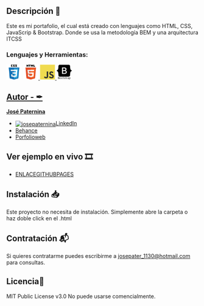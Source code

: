 ﻿
## Descripción 📜
Este es mi portafolio, el cual está creado con lenguajes como HTML, CSS, JavaScrip & Bootstrap. Donde se usa la metodología BEM y una arquitectura ITCSS
<h3 align="left">Lenguajes y Herramientas:</h3>
<p align="left">  <img src="https://raw.githubusercontent.com/devicons/devicon/master/icons/css3/css3-original-wordmark.svg" alt="css3" width="40" height="40"/> </a> <a href="https://www.w3.org/html/" target="_blank" rel="noreferrer"> <img src="https://raw.githubusercontent.com/devicons/devicon/master/icons/html5/html5-original-wordmark.svg" alt="html5" width="40" height="40"/> </a> <a href="https://developer.mozilla.org/en-US/docs/Web/JavaScript" target="_blank" rel="noreferrer"> <img src="https://raw.githubusercontent.com/devicons/devicon/master/icons/javascript/javascript-original.svg" alt="javascript" width="40" height="40"/> </a>
<a href="https://getbootstrap.com" target="_blank" rel="noreferrer"> <img src="https://raw.githubusercontent.com/devicons/devicon/master/icons/bootstrap/bootstrap-plain-wordmark.svg" alt="bootstrap" width="40" height="40"/> </a> <a href="https://www.w3schools.com/css/" target="_blank" rel="noreferrer">
</p>


## Autor - ✒
**José Paternina**
* <a href="https://linkedin.com/in/josepaternina" target="blank"><img align="center" src="https://raw.githubusercontent.com/rahuldkjain/github-profile-readme-generator/master/src/images/icons/Social/linked-in-alt.svg" alt="josepaternina" height="30" width="40" /></a>[LinkedIn](https://www.linkedin.com/in/josepaternina/)
* [Behance](https://www.behance.net/midominio)
* [Porfolioweb](https://josepaternina.pro/)

## Ver ejemplo en vivo 🎞️
- [ENLACEGITHUBPAGES](ENLACEGITHUBPAGES)

## Instalación 📥
Este proyecto no necesita de instalación. Simplemente abre la carpeta o haz doble click en el .html

## Contratación 📬
Si quieres contratarme puedes escribirme a josepater_1130@hotmail.com para consultas.

## Licencia📝
MIT Public License v3.0
No puede usarse comencialmente.

